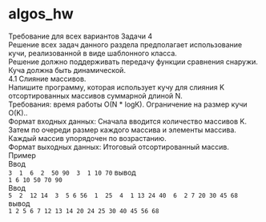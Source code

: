 # algos_hw
Требование для всех вариантов Задачи 4  
Решение всех задач данного раздела предполагает использование кучи, реализованной в виде шаблонного класса.  
Решение должно поддерживать передачу функции сравнения снаружи.  
Куча должна быть динамической.  
4.1 Слияние массивов.  
Напишите программу, которая использует кучу для слияния K отсортированных массивов суммарной длиной N.  
Требования: время работы O(N * logK). Ограничение на размер кучи O(K)..  
Формат входных данных: Сначала вводится количество массивов K. Затем по очереди размер каждого массива и элементы массива. Каждый массив упорядочен по возрастанию.  
Формат выходных данных: Итоговый отсортированный массив.  
Пример  
Ввод  
```3  1  6  2  50 90  3  1 10 70``` 
вывод  
```1 6 10 50 70 90```  
Ввод  
```5  2  12 14  3  5 6 56  1  25  4  1 13 24 40  6  2 7 20 30 45 68``` 
вывод  
```1 2 5 6 7 12 13 14 20 24 25 30 40 45 56 68```




